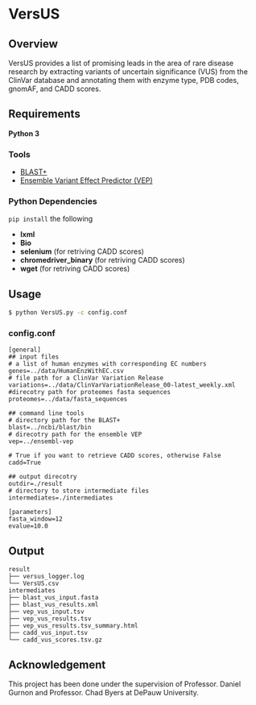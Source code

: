 # VersUS
## Overview

VersUS provides a list of promising leads in the area of rare disease research by extracting variants of uncertain significance (VUS) from the ClinVar database and annotating them with enzyme type, PDB codes, gnomAF, and CADD scores. 

## Requirements

**Python 3**

### Tools

- [BLAST+](https://blast.ncbi.nlm.nih.gov/Blast.cgi?CMD=Web&PAGE_TYPE=BlastDocs&DOC_TYPE=Download) 
- [Ensemble Variant Effect Predictor (VEP)](https://asia.ensembl.org/info/docs/tools/vep/index.html)

### Python Dependencies

`pip install` the following

* **lxml**
* **Bio**
* **selenium** (for retriving CADD scores)
* **chromedriver_binary** (for retriving CADD scores)
* **wget** (for retriving CADD scores)

## Usage
```bash
$ python VersUS.py -c config.conf
```

### config.conf

```
[general]
## input files
# a list of human enzymes with corresponding EC numbers
genes=../data/HumanEnzWithEC.csv
# file path for a ClinVar Variation Release
variations=../data/ClinVarVariationRelease_00-latest_weekly.xml 
#direcotry path for proteomes fasta sequences
proteomes=../data/fasta_sequences

## command line tools
# directory path for the BLAST+
blast=../ncbi/blast/bin
# direcotry path for the ensemble VEP 
vep=../ensembl-vep

# True if you want to retrieve CADD scores, otherwise False
cadd=True

## output direcotry
outdir=./result
# directory to store intermediate files
intermediates=./intermediates

[parameters]
fasta_window=12
evalue=10.0
```



## Output

```
result
├── versus_logger.log
└── VersUS.csv
intermediates
├── blast_vus_input.fasta
├── blast_vus_results.xml
├── vep_vus_input.tsv
├── vep_vus_results.tsv
├── vep_vus_results.tsv_summary.html
├── cadd_vus_input.tsv
└── cadd_vus_scores.tsv.gz
```



## Acknowledgement

This project has been done under the supervision of Professor. Daniel Gurnon and Professor. Chad Byers at DePauw University. 
